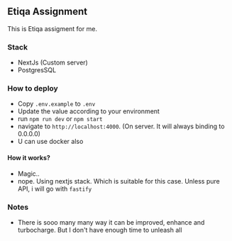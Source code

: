 ## Etiqa Assignment

This is Etiqa assigment for me.

### Stack
- NextJs (Custom server)
- PostgresSQL

### How to deploy
- Copy `.env.example` to `.env`
- Update the value according to your environment
- run `npm run dev` or `npm start`
- navigate to `http://localhost:4000`. (On server. It will always binding to 0.0.0.0)
- U can use docker also

#### How it works?
- Magic..
- nope. Using nextjs stack. Which is suitable for this case. Unless pure API, i will go with `fastify`

### Notes
- There is sooo many many way it can be improved, enhance and turbocharge. But I don't have enough time to unleash all